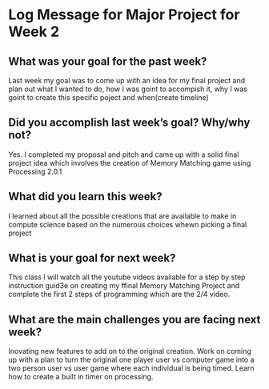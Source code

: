 # Log Message for Major Project for Week 2
## What was your goal for the past week?
Last week my goal was to come up with an idea for my final project and plan out what I wanted to do, how I was goint to accompish it, why I was goint to create this specific poject and when(create timeline)
## Did you accomplish last week’s goal? Why/why not?
Yes. I completed my proposal and pitch and came up with a solid final project idea which involves the creation of Memory Matching game using Processing 2.0.1
## What did you learn this week?
I learned about all the possible creations that are available to make in compute science based on the numerous choices whewn picking a final project
## What is your goal for next week?
This class I will watch all the youtube videos available for a step by step instruction guid3e on creating my ffinal Memory Matching Project and complete the first 2 steps of programming which are the 2/4 video.
## What are the main challenges you are facing next week?
Inovating new features to add on to the original creation. Work on coming up with a plan to turn the original one player user vs computer game into a two person user vs user game where each individual is being timed. Learn how to create a built in timer on processing. 
